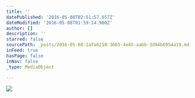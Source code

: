 ```yaml
---
title: ''
datePublished: '2016-05-08T02:51:57.657Z'
dateModified: '2016-05-08T01:59:14.900Z'
author: []
description: ''
starred: false
sourcePath: _posts/2016-05-08-1afa6210-3665-4e45-aabb-3d94b6954a19.md
inFeed: true
hasPage: false
inNav: false
_type: MediaObject

---
```

![](https://the-grid-user-content.s3-us-west-2.amazonaws.com/e388f319-cc8a-4fb8-b2b1-f2d071ac3e09.jpg)
